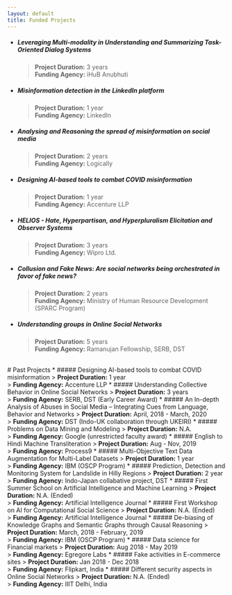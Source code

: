 ```yaml
---
layout: default
title: Funded Projects
---
```





<!-- * ##### DRONA: An AI-enabled Assistive Technology for Smart Searching and Browsing Online Educational Content
	> <b>Project Duration:</b> 3 year <br/>
	> <b>Funding Agency:</b> IMPRINT, DST -->


 * ##### Leveraging Multi-modality in Understanding and Summarizing Task-Oriented Dialog Systems
	> <b>Project Duration:</b> 3 years <br/>
	> <b>Funding Agency:</b> iHuB Anubhuti
 * ##### Misinformation detection in the LinkedIn platform
	> <b>Project Duration:</b> 1 year <br/>
	> <b>Funding Agency:</b> LinkedIn
  * ##### Analysing and Reasoning the spread of misinformation on social media
	> <b>Project Duration:</b> 2 years <br/>
	> <b>Funding Agency:</b> Logically
 <!-- * ##### Technology Innovation Hub on Cognitive Computing and Social Sensing, IIITD
	> <b>Project Duration:</b> 5 years <br/>
	> <b>Funding Agency:</b> SERB, NM-ICPS -->
 * ##### Designing AI-based tools to combat COVID misinformation
	> <b>Project Duration:</b> 1 year <br/>
	> <b>Funding Agency:</b> Accenture LLP
 * ##### HELIOS - Hate, Hyperpartisan, and Hyperpluralism Elicitation and Observer Systems
	> <b>Project Duration:</b> 3 years <br/>
	> <b>Funding Agency:</b> Wipro Ltd.
 * ##### Collusion and Fake News: Are social networks being orchestrated in favor of fake news?
	> <b>Project Duration:</b> 2 years <br/>
	> <b>Funding Agency:</b> Ministry of Human Resource Development (SPARC Program)
 * ##### Understanding groups in Online Social Networks
	> <b>Project Duration:</b> 5 years <br/>
	> <b>Funding Agency:</b> Ramanujan Fellowship, SERB, DST
 

<br/>
# Past Projects
 * ##### Designing AI-based tools to combat COVID misinformation
	> <b>Project Duration:</b> 1 year <br/>
	> <b>Funding Agency:</b> Accenture LLP
 * ##### Understanding Collective Behavior in Online Social Networks
	> <b>Project Duration:</b> 3 years <br/>
	> <b>Funding Agency:</b> SERB, DST (Early Career Award)
 * ##### An In-depth Analysis of Abuses in Social Media – Integrating Cues from Language, Behavior and Networks
	> <b>Project Duration:</b> April, 2018 - March, 2020 <br/>
	> <b>Funding Agency:</b> DST (Indo-UK collaboration through UKEIRI)
* ##### Problems on Data Mining and Modeling
	> <b>Project Duration:</b> N.A. <br/>
	> <b>Funding Agency:</b> Google (unrestricted faculty award)
* ##### English to Hindi Machine Transliteration
	> <b>Project Duration:</b> Aug - Nov, 2019  <br/>
	> <b>Funding Agency:</b> Process9
* ##### Multi-Objective Text Data Augmentation for Multi-Label Datasets
	> <b>Project Duration:</b> 1 year <br/>
	> <b>Funding Agency:</b> IBM (OSCP Program)
* ##### Prediction, Detection and Monitoring System for Landslide in Hilly Regions
	> <b>Project Duration:</b> 2 year <br/>
	> <b>Funding Agency:</b> Indo-Japan collabative project, DST
 <!-- * ##### Application of Deep Learning Techniques in Information Networks
	> <b>Project Duration:</b> Aug 2018 - July 2019 <br/>
	> <b>Funding Agency:</b> Hike Messenger (unrestricted faculty award) -->
 * ##### First Summer School on Artificial Intelligence and Machine Learning
	> <b>Project Duration:</b> N.A. (Ended) <br/>
	> <b>Funding Agency:</b> Artificial Intelligence Journal
 * #####  First Workshop on AI for Computational Social Science
	> <b>Project Duration:</b> N.A. (Ended) <br/>
	> <b>Funding Agency:</b> Artificial Intelligence Journal
 * ##### De-biasing of Knowledge Graphs and Semantic Graphs through Causal Reasoning
	> <b>Project Duration:</b> March, 2018 - February, 2019 <br/>
	> <b>Funding Agency:</b> IBM (OSCP Program)
 <!-- * ##### Understanding adversarial collusive activities in Online Social Networks
	> <b>Project Duration:</b> Jan 2018 - Dec 2018 <br/>
	> <b>Funding Agency:</b> IIIT Delhi, India -->
 * ##### Data science for Financial markets
	> <b>Project Duration:</b> Aug 2018 - May 2019 <br/>
	> <b>Funding Agency:</b> Egregore Labs
 * ##### Fake activities in E-commerce sites
	> <b> Project Duration:</b> Jan 2018 - Dec 2018 <br/>
	> <b> Funding Agency:</b> Flipkart, India
 * ##### Different security aspects in Online Social Networks
	> <b>Project Duration:</b> N.A. (Ended) <br/>
	> <b>Funding Agency:</b> IIIT Delhi, India